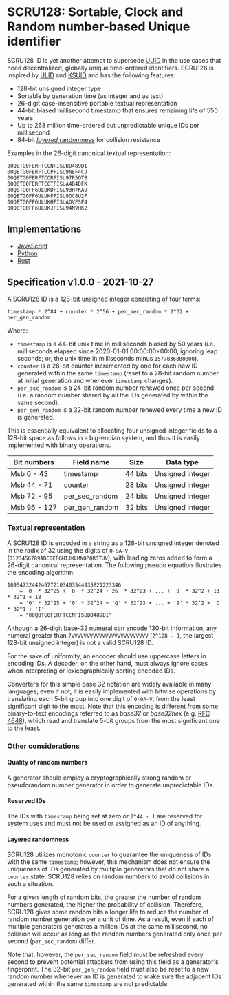 # SCRU128: Sortable, Clock and Random number-based Unique identifier

SCRU128 ID is yet another attempt to supersede [UUID] in the use cases that need
decentralized, globally unique time-ordered identifiers. SCRU128 is inspired by
[ULID] and [KSUID] and has the following features:

- 128-bit unsigned integer type
- Sortable by generation time (as integer and as text)
- 26-digit case-insensitive portable textual representation
- 44-bit biased millisecond timestamp that ensures remaining life of 550 years
- Up to 268 million time-ordered but unpredictable unique IDs per millisecond
- 84-bit [_layered_ randomness](#layered-randomness) for collision resistance

Examples in the 26-digit canonical textual representation:

```
00QBTG0FERFTCCNFISUBO489DI
00QBTG0FERFTCCPFISU9NEF4CJ
00QBTG0FERFTCCRFISU97R5OTB
00QBTG0FERFTCCTFISUA4B4DFK
00QBTG0FF6ULUKDFISU93H7KA9
00QBTG0FF6ULUKFFISU9OC8U2F
00QBTG0FF6ULUKHFISUAOVFSF4
00QBTG0FF6ULUKJFISU94NVHK2
```

[uuid]: https://en.wikipedia.org/wiki/Universally_unique_identifier
[ulid]: https://github.com/ulid/spec
[ksuid]: https://github.com/segmentio/ksuid

## Implementations

- [JavaScript](https://github.com/scru128/javascript)
- [Python](https://github.com/scru128/python)
- [Rust](https://github.com/scru128/rust)

## Specification v1.0.0 - 2021-10-27

A SCRU128 ID is a 128-bit unsigned integer consisting of four terms:

```
timestamp * 2^84 + counter * 2^56 + per_sec_random * 2^32 + per_gen_random
```

Where:

- `timestamp` is a 44-bit unix time in milliseconds biased by 50 years (i.e.
  milliseconds elapsed since 2020-01-01 00:00:00+00:00, ignoring leap seconds;
  or, the unix time in milliseconds minus `1577836800000`).
- `counter` is a 28-bit counter incremented by one for each new ID generated
  within the same `timestamp` (reset to a 28-bit random number at initial
  generation and whenever `timestamp` changes).
- `per_sec_random` is a 24-bit random number renewed once per second (i.e. a
  random number shared by all the IDs generated by within the same second).
- `per_gen_random` is a 32-bit random number renewed every time a new ID is
  generated.

This is essentially equivalent to allocating four unsigned integer fields to a
128-bit space as follows in a big-endian system, and thus it is easily
implemented with binary operations.

| Bit numbers  | Field name     | Size    | Data type        |
| ------------ | -------------- | ------- | ---------------- |
| Msb 0 - 43   | timestamp      | 44 bits | Unsigned integer |
| Msb 44 - 71  | counter        | 28 bits | Unsigned integer |
| Msb 72 - 95  | per_sec_random | 24 bits | Unsigned integer |
| Msb 96 - 127 | per_gen_random | 32 bits | Unsigned integer |

### Textual representation

A SCRU128 ID is encoded in a string as a 128-bit unsigned integer denoted in the
radix of 32 using the digits of `0-9A-V` (`0123456789ABCDEFGHIJKLMNOPQRSTUV`),
with leading zeros added to form a 26-digit canonical representation. The
following pseudo equation illustrates the encoding algorithm:

```
1095473244246772103403544935821223346
    =  0  * 32^25 +  0  * 32^24 + 26  * 32^23 + ... +  9  * 32^2 + 13  * 32^1 + 18
    = '0' * 32^25 + '0' * 32^24 + 'Q' * 32^23 + ... + '9' * 32^2 + 'D' * 32^1 + 'I'
    = "00QBTG0FERFTCCNFISUBO489DI"
```

Although a 26-digit base-32 numeral can encode 130-bit information, any numeral
greater than `7VVVVVVVVVVVVVVVVVVVVVVVVV` (`2^128 - 1`, the largest 128-bit
unsigned integer) is not a valid SCRU128 ID.

For the sake of uniformity, an encoder should use uppercase letters in encoding
IDs. A decoder, on the other hand, must always ignore cases when interpreting or
lexicographically sorting encoded IDs.

Converters for this simple base 32 notation are widely available in many
languages; even if not, it is easily implemented with bitwise operations by
translating each 5-bit group into one digit of `0-9A-V`, from the least
significant digit to the most. Note that this encoding is different from some
binary-to-text encodings referred to as _base32_ or _base32hex_ (e.g. [RFC
4648]), which read and translate 5-bit groups from the most significant one to
the least.

[rfc 4648]: https://www.ietf.org/rfc/rfc4648.txt

### Other considerations

#### Quality of random numbers

A generator should employ a cryptographically strong random or pseudorandom
number generator in order to generate unpredictable IDs.

#### Reserved IDs

The IDs with `timestamp` being set at zero or `2^44 - 1` are reserved for system
uses and must not be used or assigned as an ID of anything.

#### Layered randomness

SCRU128 utilizes monotonic `counter` to guarantee the uniqueness of IDs with the
same `timestamp`; however, this mechanism does not ensure the uniqueness of IDs
generated by multiple generators that do not share a `counter` state. SCRU128
relies on random numbers to avoid collisions in such a situation.

For a given length of random bits, the greater the number of random numbers
generated, the higher the probability of collision. Therefore, SCRU128 gives
some random bits a longer life to reduce the number of random number generation
per a unit of time. As a result, even if each of multiple generators generates a
million IDs at the same millisecond, no collision will occur as long as the
random numbers generated only once per second (`per_sec_random`) differ.

Note that, however, the `per_sec_random` field must be refreshed every second to
prevent potential attackers from using this field as a generator's fingerprint.
The 32-bit `per_gen_random` field must also be reset to a new random number
whenever an ID is generated to make sure the adjacent IDs generated within the
same `timestamp` are not predictable.
